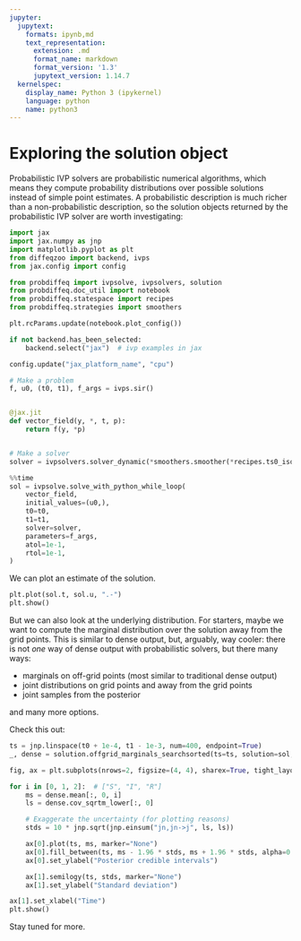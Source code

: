 ```yaml
---
jupyter:
  jupytext:
    formats: ipynb,md
    text_representation:
      extension: .md
      format_name: markdown
      format_version: '1.3'
      jupytext_version: 1.14.7
  kernelspec:
    display_name: Python 3 (ipykernel)
    language: python
    name: python3
---
```


# Exploring the solution object

Probabilistic IVP solvers are probabilistic numerical algorithms, which means they compute probability distributions over possible solutions instead of simple point estimates.
A probabilistic description is much richer than a non-probabilistic description, so the solution objects returned by the probabilistic IVP solver are worth investigating:

```python
import jax
import jax.numpy as jnp
import matplotlib.pyplot as plt
from diffeqzoo import backend, ivps
from jax.config import config

from probdiffeq import ivpsolve, ivpsolvers, solution
from probdiffeq.doc_util import notebook
from probdiffeq.statespace import recipes
from probdiffeq.strategies import smoothers
```

```python
plt.rcParams.update(notebook.plot_config())

if not backend.has_been_selected:
    backend.select("jax")  # ivp examples in jax

config.update("jax_platform_name", "cpu")
```

```python
# Make a problem
f, u0, (t0, t1), f_args = ivps.sir()


@jax.jit
def vector_field(y, *, t, p):
    return f(y, *p)


# Make a solver
solver = ivpsolvers.solver_dynamic(*smoothers.smoother(*recipes.ts0_iso()))
```

```python
%%time
sol = ivpsolve.solve_with_python_while_loop(
    vector_field,
    initial_values=(u0,),
    t0=t0,
    t1=t1,
    solver=solver,
    parameters=f_args,
    atol=1e-1,
    rtol=1e-1,
)
```

We can plot an estimate of the solution.

```python
plt.plot(sol.t, sol.u, ".-")
plt.show()
```

But we can also look at the underlying distribution.
For starters, maybe we want to compute the marginal distribution over the solution away from
the grid points. This is similar to dense output, but, arguably, way cooler: there is not _one_ way of dense output with probabilistic solvers, but there many ways:

* marginals on off-grid points (most similar to traditional dense output)
* joint distributions on grid points and away from the grid points
* joint samples from the posterior

and many more options.

Check this out:

```python
ts = jnp.linspace(t0 + 1e-4, t1 - 1e-3, num=400, endpoint=True)
_, dense = solution.offgrid_marginals_searchsorted(ts=ts, solution=sol, solver=solver)

fig, ax = plt.subplots(nrows=2, figsize=(4, 4), sharex=True, tight_layout=True)

for i in [0, 1, 2]:  # ["S", "I", "R"]
    ms = dense.mean[:, 0, i]
    ls = dense.cov_sqrtm_lower[:, 0]

    # Exaggerate the uncertainty (for plotting reasons)
    stds = 10 * jnp.sqrt(jnp.einsum("jn,jn->j", ls, ls))

    ax[0].plot(ts, ms, marker="None")
    ax[0].fill_between(ts, ms - 1.96 * stds, ms + 1.96 * stds, alpha=0.3)
    ax[0].set_ylabel("Posterior credible intervals")

    ax[1].semilogy(ts, stds, marker="None")
    ax[1].set_ylabel("Standard deviation")

ax[1].set_xlabel("Time")
plt.show()
```

Stay tuned for more.
